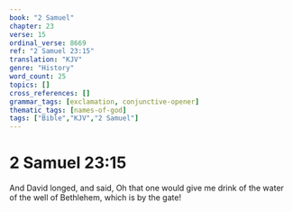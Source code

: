 ```yaml
---
book: "2 Samuel"
chapter: 23
verse: 15
ordinal_verse: 8669
ref: "2 Samuel 23:15"
translation: "KJV"
genre: "History"
word_count: 25
topics: []
cross_references: []
grammar_tags: [exclamation, conjunctive-opener]
thematic_tags: [names-of-god]
tags: ["Bible","KJV","2 Samuel"]
---
```


# 2 Samuel 23:15

And David longed, and said, Oh that one would give me drink of the water of the well of Bethlehem, which is by the gate!
